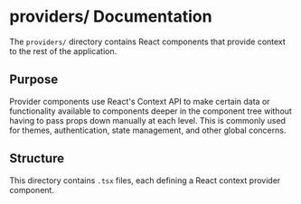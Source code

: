 # providers/ Documentation

The `providers/` directory contains React components that provide context to the rest of the application.

## Purpose

Provider components use React's Context API to make certain data or functionality available to components deeper in the component tree without having to pass props down manually at each level. This is commonly used for themes, authentication, state management, and other global concerns.

## Structure

This directory contains `.tsx` files, each defining a React context provider component.
